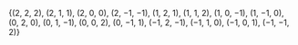 {(2, 2, 2),
(2, 1, 1),
(2, 0, 0),
(2, −1, −1),
(1, 2, 1),
(1, 1, 2),
(1, 0, −1),
(1, −1, 0),
(0, 2, 0),
(0, 1, −1),
(0, 0, 2),
(0, −1, 1),
(−1, 2, −1),
(−1, 1, 0),
(−1, 0, 1),
(−1, −1, 2)}